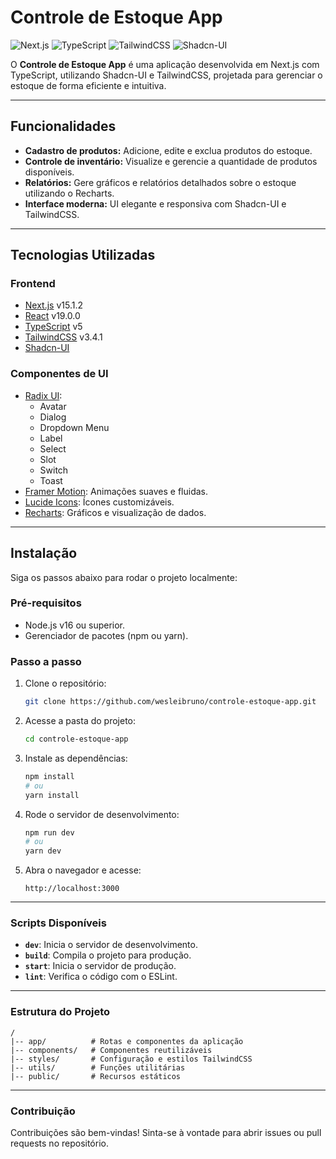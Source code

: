 # Controle de Estoque App

![Next.js](https://img.shields.io/badge/Next.js-15.1.2-blue)
![TypeScript](https://img.shields.io/badge/TypeScript-5-blue)
![TailwindCSS](https://img.shields.io/badge/TailwindCSS-3.4.1-green)
![Shadcn-UI](https://img.shields.io/badge/Shadcn--UI-Framework-red)

O **Controle de Estoque App** é uma aplicação desenvolvida em Next.js com TypeScript, utilizando Shadcn-UI e TailwindCSS, projetada para gerenciar o estoque de forma eficiente e intuitiva.

---

## Funcionalidades

- **Cadastro de produtos:** Adicione, edite e exclua produtos do estoque.
- **Controle de inventário:** Visualize e gerencie a quantidade de produtos disponíveis.
- **Relatórios:** Gere gráficos e relatórios detalhados sobre o estoque utilizando o Recharts.
- **Interface moderna:** UI elegante e responsiva com Shadcn-UI e TailwindCSS.

---

## Tecnologias Utilizadas

### Frontend
- [Next.js](https://nextjs.org/) v15.1.2
- [React](https://reactjs.org/) v19.0.0
- [TypeScript](https://www.typescriptlang.org/) v5
- [TailwindCSS](https://tailwindcss.com/) v3.4.1
- [Shadcn-UI](https://shadcn.dev/)

### Componentes de UI
- [Radix UI](https://www.radix-ui.com/):
  - Avatar
  - Dialog
  - Dropdown Menu
  - Label
  - Select
  - Slot
  - Switch
  - Toast
- [Framer Motion](https://www.framer.com/motion/): Animações suaves e fluidas.
- [Lucide Icons](https://lucide.dev/): Ícones customizáveis.
- [Recharts](https://recharts.org/): Gráficos e visualização de dados.

---

## Instalação

Siga os passos abaixo para rodar o projeto localmente:

### Pré-requisitos
- Node.js v16 ou superior.
- Gerenciador de pacotes (npm ou yarn).

### Passo a passo

1. Clone o repositório:
   ```bash
   git clone https://github.com/wesleibruno/controle-estoque-app.git
   ```

2. Acesse a pasta do projeto:
   ```bash
   cd controle-estoque-app
   ```

3. Instale as dependências:
   ```bash
   npm install
   # ou
   yarn install
   ```

4. Rode o servidor de desenvolvimento:
   ```bash
   npm run dev
   # ou
   yarn dev
   ```

5. Abra o navegador e acesse:
   ```
   http://localhost:3000
   ```

---

### Scripts Disponíveis

- **`dev`**: Inicia o servidor de desenvolvimento.
- **`build`**: Compila o projeto para produção.
- **`start`**: Inicia o servidor de produção.
- **`lint`**: Verifica o código com o ESLint.

---

### Estrutura do Projeto

```
/
|-- app/          # Rotas e componentes da aplicação
|-- components/   # Componentes reutilizáveis
|-- styles/       # Configuração e estilos TailwindCSS
|-- utils/        # Funções utilitárias
|-- public/       # Recursos estáticos
```

---

### Contribuição

Contribuições são bem-vindas! Sinta-se à vontade para abrir issues ou pull requests no repositório.
